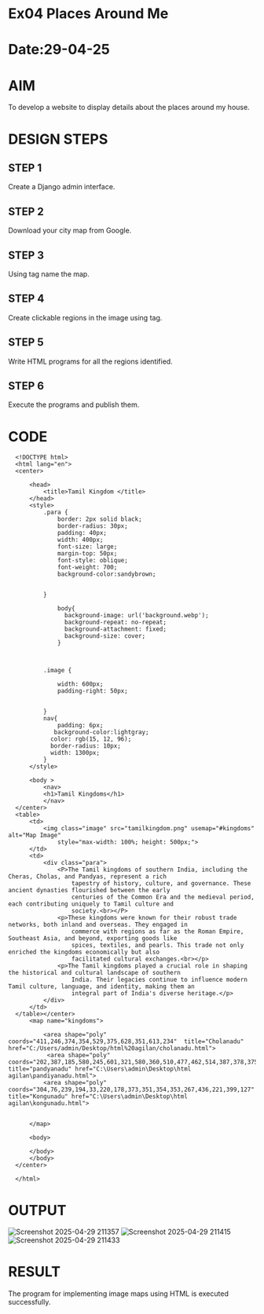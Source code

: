 # Ex04 Places Around Me
# Date:29-04-25
# AIM
To develop a website to display details about the places around my house.

# DESIGN STEPS
## STEP 1
Create a Django admin interface.

## STEP 2
Download your city map from Google.

## STEP 3
Using <map> tag name the map.

## STEP 4
Create clickable regions in the image using <area> tag.

## STEP 5
Write HTML programs for all the regions identified.

## STEP 6
Execute the programs and publish them.

# CODE
~~~
  <!DOCTYPE html>
  <html lang="en">
  <center>
  
      <head>
          <title>Tamil Kingdom </title>
      </head>
      <style>
          .para {
              border: 2px solid black;
              border-radius: 30px;
              padding: 40px;
              width: 400px;
              font-size: large;
              margin-top: 50px;
              font-style: oblique;
              font-weight: 700;
              background-color:sandybrown;
             
  
          }
          
              body{
                background-image: url('background.webp');
                background-repeat: no-repeat;
                background-attachment: fixed;
                background-size: cover;
              }
            
            
  
          .image {
              
              width: 600px;
              padding-right: 50px;
          
              
          }
          nav{
              padding: 6px;
             background-color:lightgray;
            color: rgb(15, 12, 96);
            border-radius: 10px;
            width: 1300px;
          }
      </style>
  
      <body >
          <nav>
          <h1>Tamil Kingdoms</h1>
          </nav>
  </center>
  <table>
      <td>
          <img class="image" src="tamilkingdom.png" usemap="#kingdoms" alt="Map Image"
              style="max-width: 100%; height: 500px;">
      </td>
      <td>
          <div class="para">
              <P>The Tamil kingdoms of southern India, including the Cheras, Cholas, and Pandyas, represent a rich
                  tapestry of history, culture, and governance. These ancient dynasties flourished between the early
                  centuries of the Common Era and the medieval period, each contributing uniquely to Tamil culture and
                  society.<br></P>
              <p>These kingdoms were known for their robust trade networks, both inland and overseas. They engaged in
                  commerce with regions as far as the Roman Empire, Southeast Asia, and beyond, exporting goods like
                  spices, textiles, and pearls. This trade not only enriched the kingdoms economically but also
                  facilitated cultural exchanges.<br></p>
              <p>The Tamil kingdoms played a crucial role in shaping the historical and cultural landscape of southern
                  India. Their legacies continue to influence modern Tamil culture, language, and identity, making them an
                  integral part of India's diverse heritage.</p>
          </div>
      </td>
  </table></center>
      <map name="kingdoms">
  
          <area shape="poly" coords="411,246,374,354,529,375,628,351,613,234"  title="Cholanadu" href="C:/Users/admin/Desktop/html%20agilan/cholanadu.html">
           <area shape="poly" coords="202,387,185,580,245,601,321,580,360,510,477,462,514,387,378,375,377,379,378,375" title="pandyanadu" href="C:\Users\admin\Desktop\html agilan\pandiyanadu.html">
          <area shape="poly" coords="304,76,239,194,33,220,178,373,351,354,353,267,436,221,399,127" title="Kongunadu" href="C:\Users\admin\Desktop\html agilan\kongunadu.html">
              
              
      </map>
  
      <body>
  
      </body>
      </body>
  </center>
  
  </html>
~~~
# OUTPUT
![Screenshot 2025-04-29 211357](https://github.com/user-attachments/assets/e37b86fe-2d2f-4867-8b69-ff070b8f46fb)
![Screenshot 2025-04-29 211415](https://github.com/user-attachments/assets/171593c6-e4a4-4e03-8303-289494b2a2b9)
![Screenshot 2025-04-29 211433](https://github.com/user-attachments/assets/610d4682-4750-4d8a-9180-40ace0e718ed)


# RESULT
The program for implementing image maps using HTML is executed successfully.
